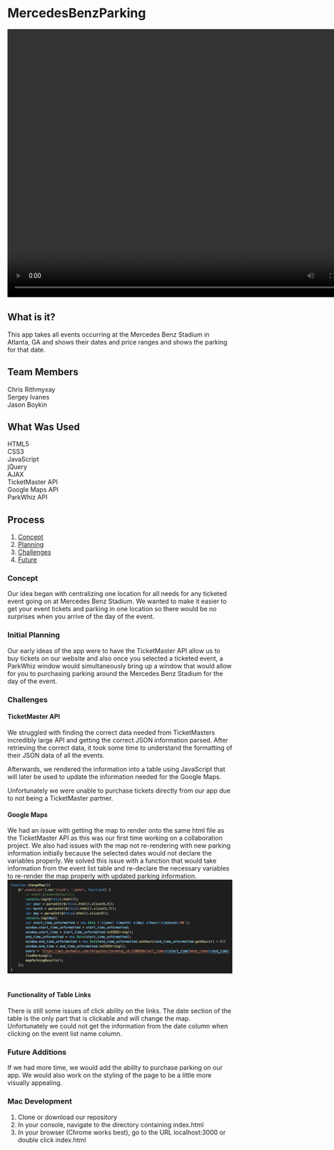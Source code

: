 # MercedesBenzParking

<video controls="controls" width="800" height="600" 
       name="demo vid" src="/images/demo1.mov"></video>


<h2>What is it?</h2>
This app takes all events occurring at the Mercedes Benz Stadium in Atlanta, GA and shows their dates and price ranges and shows the parking for that date.

<h2>Team Members</h2>
Chris Rithmyxay<br>
Sergey Ivanes<br>
Jason Boykin

<h2>What Was Used</h2>
HTML5<br>
CSS3<br>
JavaScript<br>
jQuery<br>
AJAX<br>
TicketMaster API<br>
Google Maps API<br>
ParkWhiz API<br>

<h2>Process</h2>
<ol>
  <li><a href="#concept">Concept</a></li>
  <li><a href="#planning">Planning</a></li>
  <li><a href="#challenges">Challenges</a></li>
  <li><a href="#future">Future</a></li>
 </ol>
 
<h3 class="concept">Concept</h3>
Our idea began with centralizing one location for all needs for any ticketed event going on at Mercedes Benz Stadium. We wanted to make it easier to get your event tickets and parking in one location so there would be no surprises when you arrive of the day of the event. 

<h3 class="planning">Initial Planning</h3>
Our early ideas of the app were to have the TicketMaster API allow us to buy tickets on our website and also once you selected a ticketed event, a ParkWhiz window would simultaneously bring up a window that would allow for you to purchasing parking around the Mercedes Benz Stadium for the day of the event.


<h3 class="challenges">Challenges</h3>
<h4>TicketMaster API</h4>
  <p>
    We struggled with finding the correct data needed from TicketMasters incredibly large API and getting the correct JSON information parsed.
    After retrieving the correct data, it took some time to understand the formatting of their JSON data of all the events. 
  </p>
  <p>
    Afterwards, we rendered the information into a table using JavaScript that will later be used to update the information       needed for the Google Maps.
  </p>
  <p>
    Unfortunately we were unable to purchase tickets directly from our app due to not being a TicketMaster partner. 
  </p>
<h4>Google Maps</h4>
  <p>
  We had an issue with getting the map to render onto the same html file as the TicketMaster API as this was our first time working on a collaboration project. We also had issues with the map not re-rendering with new parking information initially because the selected dates would not declare the variables properly. We solved this issue with a function that would take information from the event list table and re-declare the necessary variables to re-render the map properly with updated parking information.
  <img src="/images/code.png">
  </p>
<h4>Functionality of Table Links</h4>
  <p>
  There is still some issues of click ability on the links. The date section of the table is the only part that is clickable and will change the map. Unfortunately we could not get the information from the date column when clicking on the event list name column. 
  </p>
<h3 class="future">Future Additions</h3>
  <p>
   If we had more time, we would add the ability to purchase parking on our app. We would also work on the styling of the page to be a little more visually appealing. 
  </p>

<h3>Mac Development</h3>
<ol>
<li>Clone or download our repository</li>
<li>In your console, navigate to the directory containing index.html</li>
<li>In your browser (Chrome works best), go to the URL localhost:3000 or double click index.html</li>
</ol>
